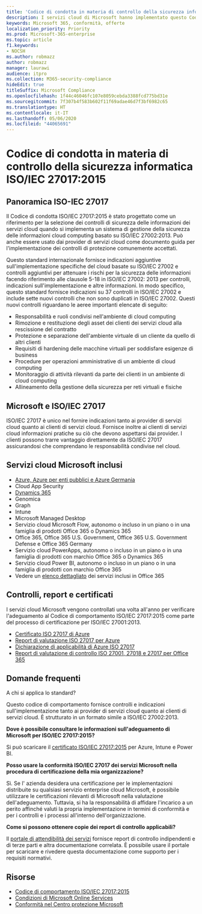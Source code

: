 ```yaml
---
title: 'Codice di condotta in materia di controllo della sicurezza informatica ISO/IEC 27017:2015 '
description: I servizi cloud di Microsoft hanno implementato questo Codice di condotta in materia di controllo della sicurezza informatica.
keywords: Microsoft 365, conformità, offerte
localization_priority: Priority
ms.prod: Microsoft-365-enterprise
ms.topic: article
f1.keywords:
- NOCSH
ms.author: robmazz
author: robmazz
manager: laurawi
audience: itpro
ms.collection: M365-security-compliance
hideEdit: true
titleSuffix: Microsoft Compliance
ms.openlocfilehash: 1f44c46046fc107e8059cebda3388fcd775bd31e
ms.sourcegitcommit: 7f307b4f583b602f11f69adae46d7f3bf6982c65
ms.translationtype: HT
ms.contentlocale: it-IT
ms.lasthandoff: 05/06/2020
ms.locfileid: "44065691"
---
```

# <a name="isoiec-270172015-code-of-practice-for-information-security-controls"></a>Codice di condotta in materia di controllo della sicurezza informatica ISO/IEC 27017:2015 

## <a name="iso-iec-27017-overview"></a>Panoramica ISO-IEC 27017

Il Codice di condotta ISO/IEC 27017:2015 è stato progettato come un riferimento per la selezione dei controlli di sicurezza delle informazioni dei servizi cloud quando si implementa un sistema di gestione della sicurezza delle informazioni cloud computing basato su ISO/IEC 27002:2013. Può anche essere usato dai provider di servizi cloud come documento guida per l'implementazione dei controlli di protezione comunemente accettati.

Questo standard internazionale fornisce indicazioni aggiuntive sull'implementazione specifiche del cloud basate su ISO/IEC 27002 e controlli aggiuntivi per attenuare i rischi per la sicurezza delle informazioni facendo riferimento alle clausole 5-18 in ISO/IEC 27002: 2013 per controlli, indicazioni sull'implementazione e altre informazioni. In modo specifico, questo standard fornisce indicazioni su 37 controlli in ISO/IEC 27002 e include sette nuovi controlli che non sono duplicati in ISO/IEC 27002. Questi nuovi controlli riguardano le aeree importanti elencate di seguito:

- Responsabilità e ruoli condivisi nell'ambiente di cloud computing
- Rimozione e restituzione degli asset dei clienti dei servizi cloud alla rescissione del contratto
- Protezione e separazione dell'ambiente virtuale di un cliente da quello di altri clienti
- Requisiti di hardening delle macchine virtuali per soddisfare esigenze di business
- Procedure per operazioni amministrative di un ambiente di cloud computing
- Monitoraggio di attività rilevanti da parte dei clienti in un ambiente di cloud computing
- Allineamento della gestione della sicurezza per reti virtuali e fisiche

## <a name="microsoft-and-isoiec-27017"></a>Microsoft e ISO/IEC 27017

ISO/IEC 27017 è unico nel fornire indicazioni tanto ai provider di servizi cloud quanto ai clienti di servizi cloud. Fornisce inoltre ai clienti di servizi cloud informazioni pratiche su ciò che devono aspettarsi dai provider. I clienti possono trarre vantaggio direttamente da ISO/IEC 27017 assicurandosi che comprendano le responsabilità condivise nel cloud.

## <a name="microsoft-in-scope-cloud-services"></a>Servizi cloud Microsoft inclusi

- [Azure, Azure per enti pubblici e Azure Germania](https://aka.ms/AzureCompliance)
- Cloud App Security
- [Dynamics 365](https://aka.ms/d365-compliance-list)
- Genomica
- Graph
- Intune
- Microsoft Managed Desktop
- Servizio cloud Microsoft Flow, autonomo o incluso in un piano o in una famiglia di prodotti Office 365 o Dynamics 365
- Office 365, Office 365 U.S. Government, Office 365 U.S. Government Defense e Office 365 Germany
- Servizio cloud PowerApps, autonomo o incluso in un piano o in una famiglia di prodotti con marchio Office 365 o Dynamics 365
- Servizio cloud Power BI, autonomo o incluso in un piano o in una famiglia di prodotti con marchio Office 365
- Vedere un [elenco dettagliato](https://go.microsoft.com/fwlink/p/?linkid=2077751) dei servizi inclusi in Office 365

## <a name="audits-reports-and-certificates"></a>Controlli, report e certificati

I servizi cloud Microsoft vengono controllati una volta all'anno per verificare l'adeguamento al Codice di comportamento ISO/IEC 27017:2015 come parte del processo di certificazione per ISO/IEC 27001:2013.

- [Certificato ISO 27017 di Azure](https://go.microsoft.com/fwlink/p/?linkid=2078005)
- [Report di valutazione ISO 27017 per Azure](https://go.microsoft.com/fwlink/p/?linkid=2078010)
- [Dichiarazione di applicabilità di Azure ISO 27017](https://aka.ms/azureiso27017StatementofApplicability)
- [Report di valutazione di controllo ISO 27001, 27018 e 27017 per Office 365](https://aka.ms/o365isoreport)

## <a name="frequently-asked-questions"></a>Domande frequenti

A chi si applica lo standard?

Questo codice di comportamento fornisce controlli e indicazioni sull'implementazione tanto ai provider di servizi cloud quanto ai clienti di servizi cloud. È strutturato in un formato simile a ISO/IEC 27002:2013.

**Dove è possibile consultare le informazioni sull'adeguamento di Microsoft per ISO/IEC 27017:2015?**

Si può scaricare il [certificato ISO/IEC 27017:2015](https://aka.ms/azureiso27017) per Azure, Intune e Power BI.

**Posso usare la conformità ISO/IEC 27017 dei servizi Microsoft nella procedura di certificazione della mia organizzazione?**

Sì. Se l' azienda desidera una certificazione per le implementazioni distribuite su qualsiasi servizio enterprise cloud Microsoft, è possibile utilizzare le certificazioni rilevanti di Microsoft nella valutazione dell'adeguamento. Tuttavia, si ha la responsabilità di affidare l'incarico a un perito affinché valuti la propria implementazione in termini di conformità e per i controlli e i processi all'interno dell'organizzazione.

**Come si possono ottenere copie dei report di controllo applicabili?**

Il [portale di attendibilità dei servizi](https://aka.ms/stphelp) fornisce report di controllo indipendenti e di terze parti e altra documentazione correlata. È possibile usare il portale per scaricare e rivedere questa documentazione come supporto per i requisiti normativi.

## <a name="resources"></a>Risorse

- [Codice di comportamento ISO/IEC 27017:2015](https://www.iso.org/iso/iso_catalogue/catalogue_tc/catalogue_detail.htm?csnumber=43757)
- [Condizioni di Microsoft Online Services](https://aka.ms/Online-Services-Terms)
- [Conformità nel Centro protezione Microsoft](https://www.microsoft.com/trust-center/compliance/compliance-overview)
